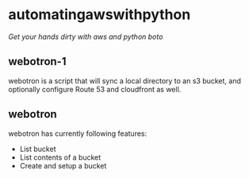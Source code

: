 # automatingawswithpython

*Get your hands dirty with aws and python boto*

## webotron-1

webotron is a script that will sync a local directory to an s3 bucket, and optionally configure Route 53 and cloudfront as well.

## webotron

webotron has currently following features:
 - List bucket
 - List contents of a bucket
 - Create and setup a bucket
